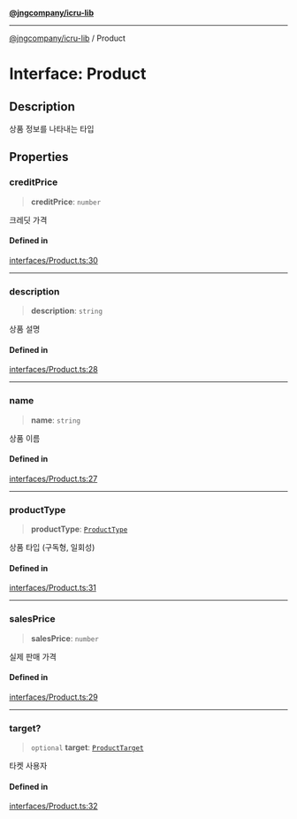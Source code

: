 [**@jngcompany/icru-lib**](../README.md)

***

[@jngcompany/icru-lib](../globals.md) / Product

# Interface: Product

## Description

상품 정보를 나타내는 타입

## Properties

### creditPrice

> **creditPrice**: `number`

크레딧 가격

#### Defined in

[interfaces/Product.ts:30](https://github.com/jngcompany/icru-lib/blob/d5809ceca7cec295ab2df61cd05dc96c0f11bd66/src/interfaces/Product.ts#L30)

***

### description

> **description**: `string`

상품 설명

#### Defined in

[interfaces/Product.ts:28](https://github.com/jngcompany/icru-lib/blob/d5809ceca7cec295ab2df61cd05dc96c0f11bd66/src/interfaces/Product.ts#L28)

***

### name

> **name**: `string`

상품 이름

#### Defined in

[interfaces/Product.ts:27](https://github.com/jngcompany/icru-lib/blob/d5809ceca7cec295ab2df61cd05dc96c0f11bd66/src/interfaces/Product.ts#L27)

***

### productType

> **productType**: [`ProductType`](../enumerations/ProductType.md)

상품 타입 (구독형, 일회성)

#### Defined in

[interfaces/Product.ts:31](https://github.com/jngcompany/icru-lib/blob/d5809ceca7cec295ab2df61cd05dc96c0f11bd66/src/interfaces/Product.ts#L31)

***

### salesPrice

> **salesPrice**: `number`

실제 판매 가격

#### Defined in

[interfaces/Product.ts:29](https://github.com/jngcompany/icru-lib/blob/d5809ceca7cec295ab2df61cd05dc96c0f11bd66/src/interfaces/Product.ts#L29)

***

### target?

> `optional` **target**: [`ProductTarget`](../enumerations/ProductTarget.md)

타켓 사용자

#### Defined in

[interfaces/Product.ts:32](https://github.com/jngcompany/icru-lib/blob/d5809ceca7cec295ab2df61cd05dc96c0f11bd66/src/interfaces/Product.ts#L32)
